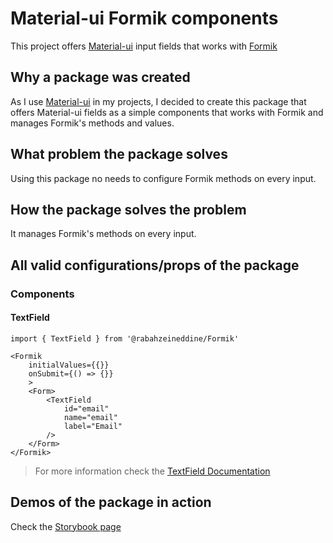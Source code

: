 # Material-ui Formik components

This project offers [Material-ui](https://material-ui.com/) input fields that works with [Formik](https://formik.org/)

## Why a package was created

As I use [Material-ui](https://material-ui.com/) in my projects, I decided to create this package that offers Material-ui fields as a simple components that works with Formik and manages Formik's methods and values.

## What problem the package solves

Using this package no needs to configure Formik methods on every input.

## How the package solves the problem

It manages Formik's methods on every input.

## All valid configurations/props of the package

### Components

#### TextField

```TSX
import { TextField } from '@rabahzeineddine/Formik'

<Formik
    initialValues={{}}
    onSubmit={() => {}}
    >
    <Form>
        <TextField
            id="email"
            name="email"
            label="Email"
        />
    </Form>
</Formik>
```

> For more information check the [TextField Documentation](src/components/TextField/README.md)

## Demos of the package in action

Check the [Storybook page](https://rabahzeineddine.github.io/material-ui-formik-fields/)

<!-- ## Instructions for contributors -->
